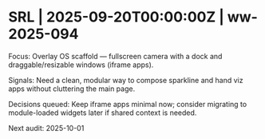 # SRL | 2025-09-20T00:00:00Z | ww-2025-094

Focus: Overlay OS scaffold — fullscreen camera with a dock and draggable/resizable windows (iframe apps).

Signals: Need a clean, modular way to compose sparkline and hand viz apps without cluttering the main page.

Decisions queued: Keep iframe apps minimal now; consider migrating to module-loaded widgets later if shared context is needed.

Next audit: 2025-10-01
